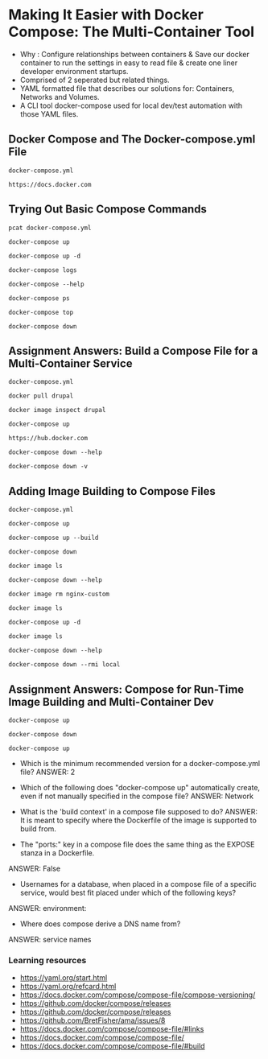 # Making It Easier with Docker Compose: The Multi-Container Tool

* Why : Configure relationships between containers &
Save our docker container to run the settings in easy to read file & create one liner developer environment startups. 
* Comprised of 2 seperated but related things.
* YAML formatted file that describes our solutions for: 
Containers, Networks and Volumes.
* A CLI tool docker-compose used for local dev/test automation with those YAML files.

## Docker Compose and The Docker-compose.yml File
```
docker-compose.yml

https://docs.docker.com
```

## Trying Out Basic Compose Commands
```
pcat docker-compose.yml

docker-compose up

docker-compose up -d

docker-compose logs

docker-compose --help

docker-compose ps

docker-compose top

docker-compose down
```

## Assignment Answers: Build a Compose File for a Multi-Container Service
```
docker-compose.yml

docker pull drupal

docker image inspect drupal

docker-compose up

https://hub.docker.com

docker-compose down --help

docker-compose down -v
```

## Adding Image Building to Compose Files
```
docker-compose.yml

docker-compose up

docker-compose up --build

docker-compose down

docker image ls

docker-compose down --help

docker image rm nginx-custom

docker image ls

docker-compose up -d

docker image ls

docker-compose down --help

docker-compose down --rmi local
```

## Assignment Answers: Compose for Run-Time Image Building and Multi-Container Dev
```
docker-compose up

docker-compose down

docker-compose up
```

* Which is the minimum recommended version for a docker-compose.yml file?
ANSWER: 2
* Which of the following does "docker-compose up" automatically create, even if not manually specified in the compose file?
ANSWER: Network
* What is the 'build context' in a compose file supposed to do?
ANSWER: It is meant to specify where the Dockerfile of the image is supported to build from. 

* The "ports:" key in a compose file does the same thing as the EXPOSE stanza in a Dockerfile.

ANSWER: False

* Usernames for a database, when placed in a compose file of a specific service, would best fit placed under which of the following keys?

ANSWER: environment:

* Where does compose derive a DNS name from?

ANSWER: service names


### Learning resources
* https://yaml.org/start.html
* https://yaml.org/refcard.html
* https://docs.docker.com/compose/compose-file/compose-versioning/
* https://github.com/docker/compose/releases
* https://github.com/docker/compose/releases
* https://github.com/BretFisher/ama/issues/8
* https://docs.docker.com/compose/compose-file/#links
* https://docs.docker.com/compose/compose-file/
* https://docs.docker.com/compose/compose-file/#build
